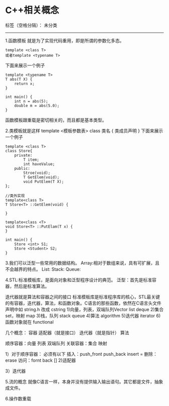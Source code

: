 ﻿# C++相关概念   

标签（空格分隔）： 未分类

---

1.函数模板
就是为了实现代码重用，即是所谓的参数化多态。
```
template <class T>
或者template <typename T>
```

下面来展示一个例子
```
template <typename T>
T abs(T X) {
    return x;
}

int main() {
    int n = abs(5);
    double m = abs(5.0);
}
```

函数模板跟重载是密切相关的，而且都是基本类型。

2.类模板就是这样
template <模板参数表>
class 类名
{
类成员声明
}
下面来展示一个例子
```
template <class T>
class Store{
    private:
        T item;
        int haveValue;
    public:
        Stroe(void);
        T GetElem(void);
        void PutElem(T X);
};

//类外实现
template<class T>
T Store<T> ::GetElem(void) {
    
}

template<class <T>
void Store<T> ::PutElam(T x) {
}

int main() {
    Store <int> S1;
    Store <Student> S2;
}
```
3.我们可以泛型一些常用的数据结构。
Array:相对于数组来说，具有可扩展，且不会越界的特点。
List:
Stack:
Queue:

4.STL:标准模板库，是面向对象和泛型程序设计的典范。
泛型：首先是标准容器，然后是标准算法。

迭代器就是算法和容器之间的接口
标准模板库是标准程序库的核心，STL最关键的有容器，迭代器，算法，和函数对象。C语言的那些函数，依然在C语言头文件声明中如 string.h 改成 cstring
1)向量，列表，双端队列Vector list deque
2)集合 set，映射 map
3)栈，队列 stack queue
4)算法 algorithm
5)迭代器 iterator
6)函数对象就在 functional

几个概念：
容器 适配器（就是接口） 迭代器（就是指针）  算法

顺序容器：向量 列表 双端队列
关联容器：集合 映射

1）对于顺序容器：
必须有以下
插入：push_front push_back insert =
删除：erase
访问：fornt back []
2)适配器

3）迭代器

5.流的概念
就像C语言一样，本身并没有提供输入输出语句。其它都是文件，抽象成文件。

6.操作数重载
